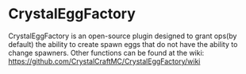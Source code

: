 # CrystalEggFactory
CrystalEggFactory is an open-source plugin designed to grant ops(by default) the ability to create spawn eggs that do not have the ability to change spawners. Other functions can be found at the wiki:  https://github.com/CrystalCraftMC/CrystalEggFactory/wiki
